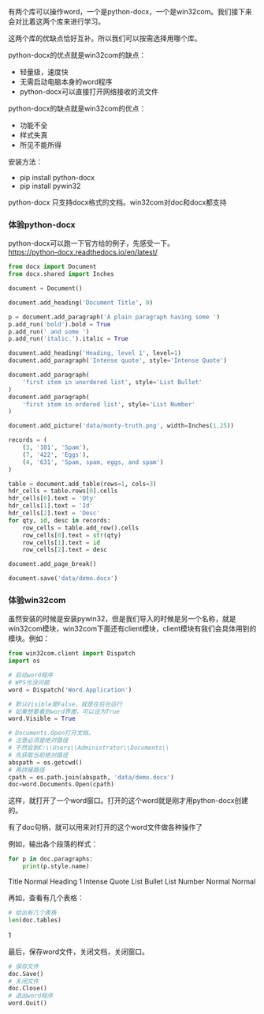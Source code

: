 有两个库可以操作word，一个是python-docx，一个是win32com。我们接下来会对比着这两个库来进行学习。

这两个库的优缺点恰好互补。所以我们可以按需选择用哪个库。

python-docx的优点就是win32com的缺点：
- 轻量级，速度快
- 无需启动电脑本身的word程序
- python-docx可以直接打开网络接收的流文件

python-docx的缺点就是win32com的优点：
- 功能不全
- 样式失真
- 所见不能所得

安装方法：
- pip install python-docx
- pip install pywin32

python-docx 只支持docx格式的文档。win32com对doc和docx都支持


### 体验python-docx
python-docx可以跑一下官方给的例子，先感受一下。  
https://python-docx.readthedocs.io/en/latest/

```python
from docx import Document
from docx.shared import Inches

document = Document()

document.add_heading('Document Title', 0)

p = document.add_paragraph('A plain paragraph having some ')
p.add_run('bold').bold = True
p.add_run(' and some ')
p.add_run('italic.').italic = True

document.add_heading('Heading, level 1', level=1)
document.add_paragraph('Intense quote', style='Intense Quote')

document.add_paragraph(
    'first item in unordered list', style='List Bullet'
)
document.add_paragraph(
    'first item in ordered list', style='List Number'
)

document.add_picture('data/monty-truth.png', width=Inches(1.25))

records = (
    (3, '101', 'Spam'),
    (7, '422', 'Eggs'),
    (4, '631', 'Spam, spam, eggs, and spam')
)

table = document.add_table(rows=1, cols=3)
hdr_cells = table.rows[0].cells
hdr_cells[0].text = 'Qty'
hdr_cells[1].text = 'Id'
hdr_cells[2].text = 'Desc'
for qty, id, desc in records:
    row_cells = table.add_row().cells
    row_cells[0].text = str(qty)
    row_cells[1].text = id
    row_cells[2].text = desc

document.add_page_break()

document.save('data/demo.docx')
```

### 体验win32com
虽然安装的时候是安装pywin32，但是我们导入的时候是另一个名称，就是win32com模块，win32com下面还有client模块，client模块有我们会具体用到的模块。例如：
```python
from win32com.client import Dispatch
import os

# 启动word程序
# WPS也没问题
word = Dispatch('Word.Application') 

# 默认Visible是False，就是在后台运行
# 如果想要看到word界面，可以设为True
word.Visible = True

# Documents.Open打开文档，
# 注意必须是绝对路径
# 不然会到C:\\Users\\Administrator\\Documents\\
# 先获取当前绝对路径
abspath = os.getcwd()
# 再拼接路径
cpath = os.path.join(abspath, 'data/demo.docx')
doc=word.Documents.Open(cpath)
```

这样，就打开了一个word窗口。打开的这个word就是刚才用python-docx创建的。

有了doc句柄，就可以用来对打开的这个word文件做各种操作了

例如，输出各个段落的样式：
```python
for p in doc.paragraphs:
    print(p.style.name)
```
Title
Normal
Heading 1
Intense Quote
List Bullet
List Number
Normal
Normal

再如，查看有几个表格：
```python
# 给出有几个表格
len(doc.tables)
```
1

最后，保存word文件，关闭文档，关闭窗口。
```python
# 保存文件
doc.Save()
# 关闭文件
doc.Close()
# 退出word程序
word.Quit()
```


